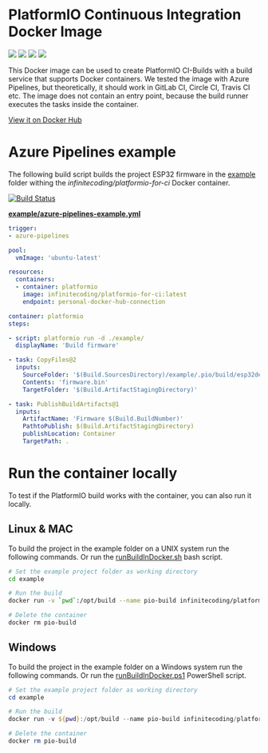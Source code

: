 # PlatformIO Continuous Integration Docker Image

[![](https://img.shields.io/docker/v/infinitecoding/platformio-for-ci?style=for-the-badge)](https://cloud.docker.com/repository/docker/infinitecoding/platformio-for-ci/ "View on Docker Hub")
[![](https://img.shields.io/docker/image-size/infinitecoding/platformio-for-ci/latest?style=for-the-badge)](https://cloud.docker.com/repository/docker/infinitecoding/platformio-for-ci/ "View on Docker Hub")
[![](https://img.shields.io/docker/pulls/infinitecoding/platformio-for-ci?style=for-the-badge)](https://cloud.docker.com/repository/docker/infinitecoding/platformio-for-ci/ "View on Docker Hub")
[![](https://img.shields.io/github/license/Andreas-Huber/platformio-docker-for-ci?style=for-the-badge)](https://cloud.docker.com/repository/docker/infinitecoding/platformio-for-ci/ "View on Docker Hub")


This Docker image can be used to create PlatformIO CI-Builds with a build service that supports Docker containers. We tested the image with Azure Pipelines, but theoretically, it should work in GitLab CI, Circle CI, Travis CI etc.
The image does not contain an entry point, because the build runner executes the tasks inside the container.

[View it on Docker Hub](https://cloud.docker.com/repository/docker/infinitecoding/platformio-for-ci/)

# Azure Pipelines example



The following build script builds the project ESP32 firmware in the [example](example) folder withing the *infinitecoding/platformio-for-ci* Docker container.


[![Build Status](https://infinite-coding.visualstudio.com/platformio-for-ci/_apis/build/status/Andreas-Huber.platformio-docker-for-ci?branchName=azure-pipelines)](https://infinite-coding.visualstudio.com/platformio-for-ci/_build/latest?definitionId=16&branchName=azure-pipelines)


**[example/azure-pipelines-example.yml](example/azure-pipelines-example.yml)**

``` yaml
trigger:
- azure-pipelines

pool:
  vmImage: 'ubuntu-latest'

resources:
  containers:
  - container: platformio
    image: infinitecoding/platformio-for-ci:latest
    endpoint: personal-docker-hub-connection

container: platformio
steps:

- script: platformio run -d ./example/
  displayName: 'Build firmware'

- task: CopyFiles@2
  inputs:
    SourceFolder: '$(Build.SourcesDirectory)/example/.pio/build/esp32dev/'
    Contents: 'firmware.bin'
    TargetFolder: '$(Build.ArtifactStagingDirectory)'

- task: PublishBuildArtifacts@1
  inputs:
    ArtifactName: 'Firmware $(Build.BuildNumber)'
    PathtoPublish: $(Build.ArtifactStagingDirectory)
    publishLocation: Container
    TargetPath: .
```

# Run the container locally

To test if the PlatformIO build works with the container, you can also run it locally.

## Linux & MAC
To build the project in the example folder on a UNIX system run the following commands.
Or run the [runBuildInDocker.sh](example/runBuildInDocker.sh) bash script.

``` bash
# Set the example project folder as working directory
cd example

# Run the build
docker run -v `pwd`:/opt/build --name pio-build infinitecoding/platformio-for-ci:latest platformio run -d /opt/build/.

# Delete the container
docker rm pio-build
```

## Windows
To build the project in the example folder on a Windows system run the following commands.
Or run the [runBuildInDocker.ps1](example/runBuildInDocker.ps1) PowerShell script.


``` powershell
# Set the example project folder as working directory
cd example

# Run the build
docker run -v ${pwd}:/opt/build --name pio-build infinitecoding/platformio-for-ci:latest platformio run -d /opt/build/.

# Delete the container
docker rm pio-build
```
